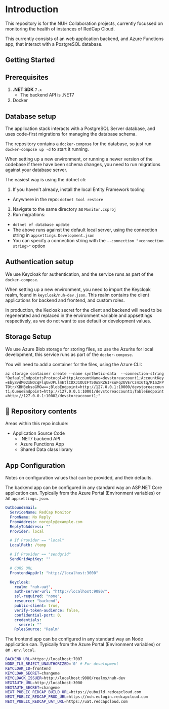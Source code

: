 # Introduction

This repository is for the NUH Collaboration projects, currently focussed on monitoring the health of instances of RedCap Cloud.

This currently consists of an web application backend, and Azure Functions app, that interact with a PostgreSQL database.

## Getting Started

## Prerequisites

1. **.NET SDK** `7.x`
   - The backend API is .NET7
1. Docker

## Database setup

The application stack interacts with a PostgreSQL Server database, and uses code-first migrations for managing the database schema.

The repository contains a `docker-compose` for the database, so just run `docker-compose up -d` to start it running.

When setting up a new environment, or running a newer version of the codebase if there have been schema changes, you need to run migrations against your database server.

The easiest way is using the dotnet cli:

1. If you haven't already, install the local Entity Framework tooling

- Anywhere in the repo: `dotnet tool restore`

1. Navigate to the same directory as `Monitor.csproj`
1. Run migrations:

- `dotnet ef database update`
- The above runs against the default local server, using the connection string in `appsettings.Development.json`
- You can specify a connection string with the `--connection "<connection string>"` option

## Authentication setup

We use Keycloak for authentication, and the service runs as part of the `docker-compose`.

When setting up a new environment, you need to import the Keycloak realm, found in `keycloak/nuh-dev.json`. This realm contains the client applications for backend and frontend, and custom roles.

In production, the Kecloak secret for the client and backend will need to be regenerated and replaced in the environment variable and appsettings respectively, as we do not want to use default or development values.

## Storage Setup

We use Azure Blob storage for storing files, so use the Azurite for local development, this service runs as part of the `docker-compose`.

You will need to add a container for the files, using the Azure CLI:

`az storage container create --name synthetic-data  --connection-string "DefaultEndpointsProtocol=http;AccountName=devstoreaccount1;AccountKey=Eby8vdM02xNOcqFlqUwJPLlmEtlCDXJ1OUzFT50uSRZ6IFsuFq2UVErCz4I6tq/K1SZFPTOtr/KBHBeksoGMGw==;BlobEndpoint=http://127.0.0.1:10000/devstoreaccount1;QueueEndpoint=http://127.0.0.1:10001/devstoreaccount1;TableEndpoint=http://127.0.0.1:10002/devstoreaccount1;"`

## 📁 Repository contents

Areas within this repo include:

- Application Source Code
  - .NET7 backend API
  - Azure Functions App
  - Shared Data class library

## App Configuration

Notes on configuration values that can be provided, and their defaults.

The backend app can be configured in any standard way an ASP.NET Core application can. Typically from the Azure Portal (Environment variables) or an `appsettings.json`.

```yaml
OutboundEmail:
  ServiceName: RedCap Monitor
  FromName: No Reply
  FromAddress: noreply@example.com
  ReplyToAddress: ""
  Provider: local

  # If Provider == "local"
  LocalPath: /temp

  # If Provider == "sendgrid"
  SendGridApiKey: ""

  # CORS URL
  FrontendAppUrl: "http://localhost:3000"

  Keycloak:
    realm: "nuh-uat",
    auth-server-url: "http://localhost:9080/",
    ssl-required: "none",
    resource: "backend",
    public-client: true,
    verify-token-audience: false,
    confidential-port: 0,
    credentials:
      secret: ""
    RolesSource: "Realm"
```

The frontend app can be configured in any standard way an Node application can. Typically from the Azure Portal (Environment variables) or an `.env.local`.

```bash
BACKEND_URL=https://localhost:7007
NODE_TLS_REJECT_UNAUTHORIZED='0' # For development
KEYCLOAK_ID=frontend
KEYCLOAK_SECRET=changeme
KEYCLOACK_ISSUER=http://localhost:9080/realms/nuh-dev
NEXTAUTH_URL=http://localhost:3000
NEXTAUTH_SECRET=changeme
NEXT_PUBLIC_REDCAP_BUILD_URL=https://eubuild.redcapcloud.com
NEXT_PUBLIC_REDCAP_PROD_URL=https://nuh.eulogin.redcapcloud.com
NEXT_PUBLIC_REDCAP_UAT_URL=https://uat.redcapcloud.com
```
